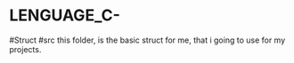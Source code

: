 # LENGUAGE_C-
#Struct
#src
this folder, is the basic struct for me, that i going to use for my  projects.
